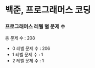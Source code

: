 # 백준, 프로그래머스 코딩
### 프로그래머스 레벨 별 문제 수
총 문제 수 : 208
- 0 레벨 문제 수 : 206
- 1 레벨 문제 수 : 1
- 2 레벨 문제 수 : 1


